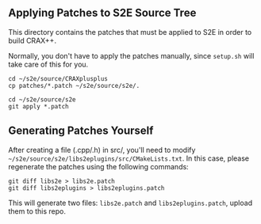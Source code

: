 ## Applying Patches to S2E Source Tree

This directory contains the patches that must be applied to S2E in order to build CRAX++.

Normally, you don't have to apply the patches manually, since `setup.sh` will take care of this for you.

```
cd ~/s2e/source/CRAXplusplus
cp patches/*.patch ~/s2e/source/s2e/.

cd ~/s2e/source/s2e
git apply *.patch
```

## Generating Patches Yourself

After creating a file (.cpp/.h) in src/, you'll need to modify `~/s2e/source/s2e/libs2eplugins/src/CMakeLists.txt`. In this case, please regenerate the patches using the following commands:

```
git diff libs2e > libs2e.patch
git diff libs2eplugins > libs2eplugins.patch
```

This will generate two files: `libs2e.patch` and `libs2eplugins.patch`, upload them to this repo.

